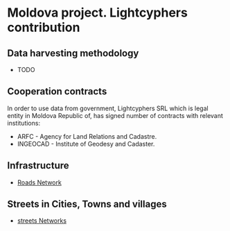 # Moldova project. Lightcyphers contribution

## Data harvesting methodology

* TODO

## Cooperation contracts

In order to use data from government, Lightcyphers SRL which is legal entity in Moldova Republic of, has signed number of 
contracts with relevant institutions:

* ARFC - Agency for Land Relations and Cadastre.
* INGEOCAD - Institute of Geodesy and Cadaster.

## Infrastructure

* [Roads Network](data/roads/README.md)

## Streets in Cities, Towns and villages

* [streets Networks](data/streets/README.md)